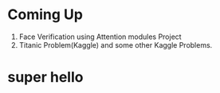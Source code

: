 # Coming Up
1. Face Verification using Attention modules Project
2. Titanic Problem(Kaggle) and some other Kaggle Problems.
# super hello
